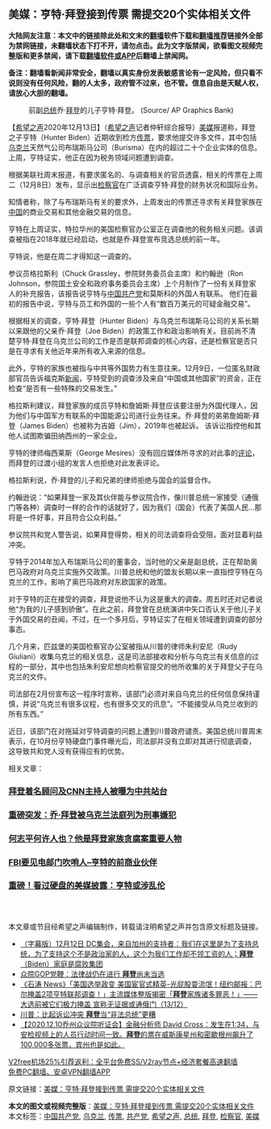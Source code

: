  <h2>美媒：亨特·拜登接到传票 需提交20个实体相关文件</h2> <p class="notice"><b>大陆网友注意：本文中的链接除此处和文末的<a href="https://github.com/bannedbook/fanqiang" >翻墙</a>软件下载和<a href="https://github.com/killgcd/justmysocks/blob/master/README.md">翻墙推荐</a>链接外全部为禁网链接，未翻墙状态下打不开，请勿点击。此为文字版禁闻，欲看图文视频完整版和更多禁闻，请下载<a href="https://github.com/bannedbook/fanqiang">翻墙软件或APP</a>后翻墙上禁闻网。</p><p>备注：翻墙看新闻非常安全，翻墙以真实身份发表敏感言论有一定风险，但只看不说则没有任何风险，翻的人太多，政府管不过来，也不管。信息自由是天赋人权，请放心大胆的翻墙。</b></p>  <div class="entry"> <figure><figcaption>前副<a href="https://www.bannedbook.org/bnews/tag/%e6%80%bb%e7%bb%9f/" class="st_tag internal_tag" rel="tag" title="标签 总统 下的日志">总统</a>乔·<a href="https://www.bannedbook.org/bnews/tag/%e6%8b%9c%e7%99%bb/" class="st_tag internal_tag" rel="tag" title="标签 拜登 下的日志">拜登</a>的儿子亨特·拜登。 (Source/ AP Graphics Bank)</figcaption></figure> <p>【<span class='wp_keywordlink_affiliate'><a href="https://www.soundofhope.org" title="希望之声" target="_blank">希望之声</a></span>2020年12月13日】（<a href="https://www.bannedbook.org/bnews/tag/%e5%b8%8c%e6%9c%9b%e4%b9%8b%e5%a3%b0/" class="st_tag internal_tag" rel="tag" title="标签 希望之声 下的日志">希望之声</a>记者仲轩综合报导）<a href="https://www.bannedbook.org/bnews/tag/%e7%be%8e%e5%aa%92/" class="st_tag internal_tag" rel="tag" title="标签 美媒 下的日志">美媒</a>报道称，拜登之子亨特（Hunter Biden）近期收到检方<a href="https://www.bannedbook.org/bnews/tag/%E4%BC%A0%E7%A5%A8/" class="st_tag internal_tag" rel="tag" title="标签 传票 下的日志">传票</a>，要求他提交许多文件，其中包括<a href="https://www.bannedbook.org/bnews/tag/%e4%b9%8c%e5%85%8b%e5%85%b0/" class="st_tag internal_tag" rel="tag" title="标签 乌克兰 下的日志">乌克兰</a>天然气公司布瑞斯马公司（Burisma）在内的超过二十个企业实体的信息。上周，亨特证实，他正在因为税务领域问题遭到调查。</p> <p>根据美联社周末报道，有要求匿名的、与调查相关的官员透露，相关的传票在上周二（12月8日）发布，显示出<a href="https://www.bannedbook.org/bnews/tag/%e6%a3%80%e5%af%9f%e5%ae%98/" class="st_tag internal_tag" rel="tag" title="标签 检察官 下的日志">检察官</a>在广泛调查亨特·拜登的财务状况和国际业务。</p> <p>知情者称，除了与布瑞斯马有关的要求外，上周发出的传票还寻求有关拜登家族在<span class='wp_keywordlink_affiliate'><a href="https://www.bannedbook.org/" title="中国" target="_blank">中国</a></span>的商业交易和其他金融交易的信息。</p> <p>亨特在上周证实，特拉华州的美国检察官办公室正在调查他的税务相关问题。该调查被指在2018年就已经启动，也就是乔·拜登宣布竞选总统的前一年。</p> <p>亨特说，他是在周二才得知这一调查的。</p>  <p>参议员格拉斯利（Chuck Grassley，参院财务委员会主席）和约翰逊（Ron Johnson，参院国土安全和政府事务委员会主席）上个月制作了一份有关拜登家人的补充报告，该报告说亨特与<a href="https://www.bannedbook.org/bnews/tag/%e4%b8%ad%e5%9b%bd%e5%85%b1%e4%ba%a7%e5%85%9a/" class="st_tag internal_tag" rel="tag" title="标签 中国共产党 下的日志">中国共产党</a>和莫斯科的外国人有联系。 他们在最初的报告中说，亨特与员工和外国的一些个人有“数百万美元的可疑金融交易”。</p> <p>根据相关的调查，亨特·拜登（Hunter Biden）与乌克兰布瑞斯马公司的关系长期以来跟他的父亲乔·拜登（Joe Biden）的政策工作和政治影响有关。目前尚不清楚亨特·拜登在乌克兰公司的工作是否是联邦调查的核心内容，还是检察官是否只是在寻求有关他近年来所有收入来源的信息。</p> <p>此外，亨特的家族也被指与中共等外国势力有生意往来。12月9日，一位匿名财政部官员告诉福克斯<span class='wp_keywordlink_affiliate'><a href="https://www.bannedbook.org/" title="新闻">新闻</a></span>，亨特受到的调查涉及来自“中国或其他国家”的资金，正在检查“是否有一些特殊的交易发生。”</p> <p>格拉斯利建议，拜登家族的成员亨特和詹姆斯·拜登应该要注册为外国代理人，因为他们与中国军方有联系的中国能源公司进行业务往来。乔·拜登的弟弟詹姆斯·拜登（James Biden）也被称为吉姆（Jim），2019年也被起诉。 该诉讼指控他和其他人试图欺骗田纳西州的一家企业。</p> <p>亨特的律师梅西莱斯（George Mesires）没有回应媒体所寻求的对此事的<span class='wp_keywordlink_affiliate'><a href="https://www.bannedbook.org/bnews/comments/" title="新闻评论" target="_blank">评论</a></span>，而拜登的过渡小组的发言人也拒绝对此发表评论。</p>  <p>格拉斯利说，乔·拜登的儿子和兄弟的律师拒绝与国会的监督合作。</p> <p>约翰逊说：“如果拜登一家及其伙伴能与参议院合作，像川普总统一家接受（通俄门等各种）调查时一样的合作的话就好了，因为我们（国会）代表了美国人民…那将是一件好事，并且符合公众利益。”</p> <p>参议院共和党人警告说，如果拜登得势，相关的司法调查将会受阻，面对显着利益冲突。</p> <p>亨特于2014年加入布瑞斯马公司的董事会，当时他的父亲是副总统，正在帮助奥巴马政府对乌克兰实施外交政策。川普总统和他的盟友长期以来一直指控亨特在乌克兰的工作，影响了奥巴马政府对东欧国家的政策。</p> <p>对于亨特的正在接受的调查，拜登说他不认为这是重大的调查。周五时还对记者说他“为我的儿子感到骄傲”。在此之前，拜登曾在总统演讲中矢口否认关于他儿子关于外国交易的丑闻，不过，在一个多月后，亨特证实了在相关领域遭到调查的部分事态。</p>  <p>几个月来，匹兹堡的美国检察官办公室被指从川普的律师朱利安尼（Rudy Giuliani）收集乌克兰的相关信息，这是司法部接收和分析与乌克兰有关信息的过程的一部分，其中也包括朱利安尼想向检察官提交的他所收集的关于拜登父子在乌克兰的文件。</p> <p>司法部在2月份宣布这一程序时宣称，该部门必须对来自乌克兰的任何信息保持谨慎，并说“乌克兰有很多议程，也有很多交叉的讯息”。“不能接受从乌克兰收到的所有东西。”</p> <p>近日，该部门在对拖延对亨特调查的问题上遭到川普政府谴责。美国总统川普周末表示，在10月份亨特硬盘门事件曝光后，司法部并没有立即对其进行彻底调查，这导致共和党人没有获得应有的优势。</p> <p>相关文章：</p> <h3><a href="https://www.soundofhope.org/post/449830">拜登着名顾问及CNN主持人被曝为中共站台</a></h3> <h3><a href="https://www.soundofhope.org/post/437620">重磅突发：乔·拜登被乌克兰法庭列为刑事嫌犯</a></h3> <h3><a href="https://www.soundofhope.org/post/437401">何志平何许人也？他是拜登家族贪腐案重要人物</a></h3> <h3><a href="https://www.soundofhope.org/post/435304">FBI要见电邮门吹哨人&#8211;亨特的前商业伙伴</a></h3> <h3><a href="https://www.soundofhope.org/post/435247">重磅！看过硬盘的美媒披露：亨特或涉乱伦</a></h3> <h3> </h3> <p>本文章或节目经希望之声编辑制作，转载请注明希望之声并包含原文标题及链接。</p>  <ul class='op-related-articles' title='相关阅读'> <li><a href='https://www.bannedbook.org/bnews/bannedvideo/20201214/1447299.html' target='_blank'>（字幕版）12月12日 DC集会，来自加州的支持者：我们在这里是为了支持总统，为了支持这个不是政治家的人，这个为我们工作却不领工资的人；<b>拜登</b>（Biden）家庭是腐败集团</a></li> <li><a href='https://www.bannedbook.org/bnews/topimagenews/20201214/1447269.html' target='_blank'>众院GOP党鞭：法律战仍在进行 <b>拜登</b>尚未当选</a></li> <li><a href='https://www.bannedbook.org/bnews/bannedvideo/20201214/1447246.html' target='_blank'>《石涛 News》「美国选举政变 美国宦官式精英-光屁股耍流氓！纽约邮报：巴尔掩盖2项亨特联邦调查！」主流媒体整版揭密「<b>拜登</b>家族诸多罪恶！」—— 大选前被它们极力掩盖 宣称无证据或通俄门（13/12）</a></li> <li><a href='https://www.bannedbook.org/bnews/comments/20201214/1447241.html' target='_blank'>川普：比起诉讼冲突 <b>拜登</b>当“非法总统”更糟</a></li> <li><a href='https://www.bannedbook.org/bnews/bannedvideo/20201214/1447201.html' target='_blank'>【2020.12.10乔州众议院听证会】金融分析师 David Cross：发生在1:34，与安检视频上的人员行动时间一致。<b>拜登</b>的票在威斯康星州和密歇根州飙升了100,000多张票，宾州也是如此。</a></li> </ul> <p class="texttj"> <a href="https://www.bannedbook.org/forum23/topic22702.html" target="_blank">V2free机场25%引荐返利：全平台免费SS/V2ray节点+经济套餐高速翻墙</a><br/> <a href="https://github.com/bannedbook/fanqiang/wiki/%E7%A6%81%E9%97%BB%E7%BD%91%E5%AE%89%E5%8D%93%E7%BF%BB%E5%A2%99%E6%96%B0%E9%97%BBAPP" target="_blank">免费PC翻墙、安卓VPN翻墙APP</a></p><p>原文链接：<a class="src_link"  href="https://www.soundofhope.org/post/453280" target="_blank">美媒：亨特·拜登接到传票 需提交20个实体相关文件</a></p><a name='sharetosocial'></a>       <div><b>本文的图文或视频完整版</b>：<a href='https://www.bannedbook.org/bnews/comments/20201214/1447308.html'>美媒：亨特·拜登接到传票 需提交20个实体相关文件</a></div>  </div><!--END ENTRY--> <div class="postfooter"> <div>本文标签：<a href="https://www.bannedbook.org/bnews/tag/%e4%b8%ad%e5%9b%bd%e5%85%b1%e4%ba%a7%e5%85%9a/" rel="tag">中国共产党</a>, <a href="https://www.bannedbook.org/bnews/tag/%e4%b9%8c%e5%85%8b%e5%85%b0/" rel="tag">乌克兰</a>, <a href="https://www.bannedbook.org/bnews/tag/%E4%BC%A0%E7%A5%A8/" rel="tag">传票</a>, <a href="https://www.bannedbook.org/bnews/tag/%e5%85%b1%e4%ba%a7%e5%85%9a/" rel="tag">共产党</a>, <a href="https://www.bannedbook.org/bnews/tag/%e5%b8%8c%e6%9c%9b%e4%b9%8b%e5%a3%b0/" rel="tag">希望之声</a>, <a href="https://www.bannedbook.org/bnews/tag/%e6%80%bb%e7%bb%9f/" rel="tag">总统</a>, <a href="https://www.bannedbook.org/bnews/tag/%e6%8b%9c%e7%99%bb/" rel="tag">拜登</a>, <a href="https://www.bannedbook.org/bnews/tag/%e6%a3%80%e5%af%9f%e5%ae%98/" rel="tag">检察官</a>, <a href="https://www.bannedbook.org/bnews/tag/%e7%be%8e%e5%aa%92/" rel="tag">美媒</a></div>  </div><!--END POSTFOOTER--> 